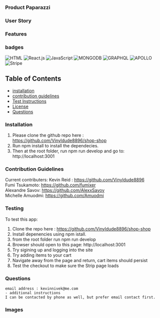 ### Product Paparazzi

### User Story


### Features



### badges
![HTML](https://img.shields.io/badge/HTML-License-blue)
![React.js](https://img.shields.io/badge/React.js-License-yellowgreen)
![JavaScript](https://img.shields.io/badge/JavaScript-License-lightblue)
![MONGODB](https://img.shields.io/badge/MONGODB-License-lightgrey)
![GRAPHQL](https://img.shields.io/badge/GRAPHQL-License-yellowgreen)
![APOLLO](https://img.shields.io/badge/Apollo-License-lightblue)
![Stripe](https://img.shields.io/badge/Stripe-License-lightblue)

## Table of Contents

- [installation](#installation)
- [contribution guidelines](#contribution)
- [Test Instructions](#testing)
- [License](#license)
- [Questions](#questions)

### Installation
1. Please clone the github repo here :
https://github.com/Vinyldude8896/shop-shop
2. Run npm install to install the dependecies.
3. Then at the root folder, run npm run develop and go to:
http://localhost:3001




### Contribution Guidelines
Current contributers:
Kevin Reid : https://github.com/Vinyldude8896 <br />
Fumi Tsukamoto: https://github.com/fumixer <br />
Alexandre Savov: https://github.com/AlexxSavov <br />
Michelle Amuodmi: https://github.com/Amuodmi


### Testing
To test this app:<br />
1. Clone the repo here : https://github.com/Vinyldude8896/shop-shop <br />
2. Install depenencies using npm istall. <br />
3. from the root folder run npm run develop <br />
4. Browser should open to this page: http://localhost:3001 <br />
5. Try sigining up and logging into the site <br />
6. Try adding items to your cart <br />
7. Navigate away from the page and return, cart items should persist <br />
8. Test the checkout to make sure the Strip page loads 

### Questions
    email address : kevinnivek@me.com
    - additional instructions 
    I can be contacted by phone as well, but prefer email contact first.
### Images

